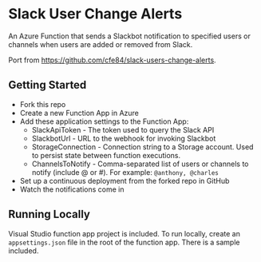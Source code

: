 # Slack User Change Alerts

An Azure Function that sends a Slackbot notification to specified users or channels when users are added or removed from Slack.

Port from https://github.com/cfe84/slack-users-change-alerts.

## Getting Started

- Fork this repo
- Create a new Function App in Azure
- Add these application settings to the Function App:
    - SlackApiToken - The token used to query the Slack API
    - SlackbotUrl - URL to the webhook for invoking Slackbot
    - StorageConnection - Connection string to a Storage account. Used to persist state between function executions.
    - ChannelsToNotify - Comma-separated list of users or channels to notify (include @ or #). For example: `@anthony, @charles`
- Set up a continuous deployment from the forked repo in GitHub
- Watch the notifications come in

## Running Locally

Visual Studio function app project is included. To run locally, create an `appsettings.json` file in the root of the function app. There is a sample included.

